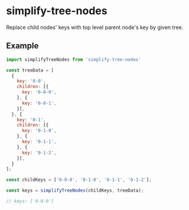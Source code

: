 # simplify-tree-nodes

Replace child nodes' keys with top level parent node's key by given tree.

## Example

```js
import simplifyTreeNodes from 'simplify-tree-nodes'

const treeData = [
  {
    key: '0-0',
    children: [{
      key: '0-0-0',
    }, {
      key: '0-0-1',
    }],
  }, {
    key: '0-1',
    children: [{
      key: '0-1-0',
    }, {
      key: '0-1-1',
    }, {
      key: '0-1-2',
    }],
  }
];

const childKeys = ['0-0-0', '0-1-0', '0-1-1', '0-1-2'];

const keys = simplifyTreeNodes(childKeys, treeData);

// keys: ['0-0-0']
```
